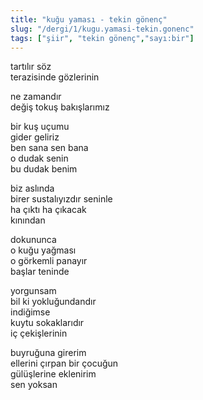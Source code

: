 ```yaml
---
title: "kuğu yaması - tekin gönenç"
slug: "/dergi/1/kugu.yamasi-tekin.gonenc"
tags: ["şiir", "tekin gönenç","sayı:bir"]
---
```


tartılır söz\
terazisinde gözlerinin

ne zamandır\
değiş tokuş bakışlarımız

bir kuş uçumu\
gider geliriz\
ben sana sen bana\
o dudak senin\
bu dudak benim

biz aslında\
birer sustalıyızdır seninle\
ha çıktı ha çıkacak\
kınından

dokununca\
o kuğu yağması\
o görkemli panayır\
başlar teninde

yorgunsam\
bil ki yokluğundandır\
indiğimse\
kuytu sokaklarıdır\
iç çekişlerinin

buyruğuna girerim\
ellerini çırpan bir çocuğun\
gülüşlerine eklenirim\
sen yoksan

